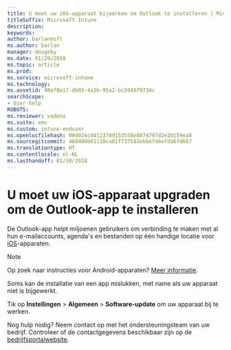 ```yaml
---
title: U moet uw iOS-apparaat bijwerken om Outlook te installeren | Microsoft Docs
titleSuffix: Microsoft Intune
description: 
keywords: 
author: barlanmsft
ms.author: barlan
manager: dougeby
ms.date: 01/29/2018
ms.topic: article
ms.prod: 
ms.service: microsoft-intune
ms.technology: 
ms.assetid: 48ef8e17-db03-4a1b-95a2-bc594979734c
searchScope:
- User help
ROBOTS: 
ms.reviewer: vadona
ms.suite: ems
ms.custom: intune-enduser
ms.openlocfilehash: 00d024cd4123709153558e0874797d2e20159ea8
ms.sourcegitcommit: 468480b61110ca81f737582ebbefd4efda6fd667
ms.translationtype: HT
ms.contentlocale: nl-NL
ms.lasthandoff: 01/30/2018
---
```

# <a name="you-need-to-update-your-ios-device-to-install-the-outlook-app"></a>U moet uw iOS-apparaat upgraden om de Outlook-app te installeren

De Outlook-app helpt miljoenen gebruikers om verbinding te maken met al hun e-mailaccounts, agenda's en bestanden op één handige locatie voor [iOS](https://itunes.apple.com/app/microsoft-outlook-email-calendar/id951937596)-apparaten.

>[!NOTE]
> Op zoek naar instructies voor Android-apparaten? [Meer informatie](update-device-outlook-android.md).

Soms kan de installatie van een app mislukken, met name als uw apparaat niet is bijgewerkt. 

Tik op **Instellingen** > **Algemeen** > **Software-update** om uw apparaat bij te werken.

Nog hulp nodig? Neem contact op met het ondersteuningsteam van uw bedrijf. Controleer of de contactgegevens beschikbaar zijn op de [bedrijfsportalwebsite](https://portal.manage.microsoft.com#HelpDeskDialog).
